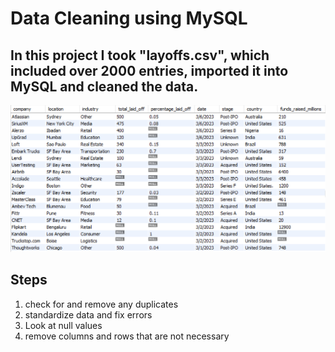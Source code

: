# Data Cleaning using MySQL

## In this project I took "layoffs.csv", which included over 2000 entries, imported it into MySQL and cleaned the data.

<img src="Screenshot_layoffs.png" alt="Description" width="800" />



## Steps
1. check for and remove any duplicates
2. standardize data and fix errors
3. Look at null values
4. remove columns and rows that are not necessary
